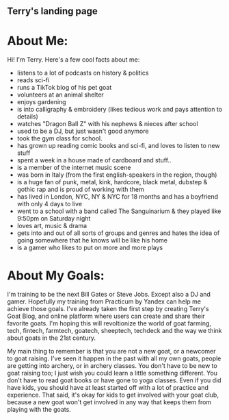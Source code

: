 ## Terry's landing page

# About Me:
Hi! I'm Terry. Here's a few cool facts about me:

- listens to a lot of podcasts on history & politics
- reads sci-fi
- runs a TikTok blog of his pet goat
- volunteers at an animal shelter
- enjoys gardening
- is into calligraphy & embroidery (likes tedious work and pays attention to details)
- watches "Dragon Ball Z" with his nephews & nieces after school
- used to be a DJ, but just wasn't good anymore
- took the gym class for school.
- has grown up reading comic books and sci-fi, and loves to listen to new stuff
- spent a week in a house made of cardboard and stuff..
- is a member of the internet music scene
- was born in Italy (from the first english-speakers in the region, though)
- is a huge fan of punk, metal, kink, hardcore, black metal, dubstep & gothic rap and is proud of working with them
- has lived in London, NYC, NY & NYC for 18 months and has a boyfriend with only 4 days to live
- went to a school with a band called The Sanguinarium & they played like 9:50pm on Saturday night
- loves art, music & drama
- gets into and out of all sorts of groups and genres and hates the idea of going somewhere that he knows will be like his home
- is a gamer who likes to put on more and more plays

# About My Goals:
I'm training to be the next Bill Gates or Steve Jobs. Except also a DJ and gamer. Hopefully my training from Practicum by Yandex can help me achieve those goals. I've already taken the first step by creating Terry's Goat Blog, and online platform where users can create and share their favorite goats. I'm hoping this will revoltionize the world of goat farming, tech, fintech, farmtech, goatech, sheeptech, techdeck and the way we think about goats in the 21st century.

My main thing to remember is that you are not a new goat, or a newcomer to goat raising. I've seen it happen in the past with all my own goats, people are getting into archery, or in archery classes. You don't have to be new to goat raising too; I just wish you could learn a little something different. You don't have to read goat books or have gone to yoga classes. Even if you did have kids, you should have at least started off with a lot of practice and experience. That said, it's okay for kids to get involved with your goat club, because a new goat won't get involved in any way that keeps them from playing with the goats.